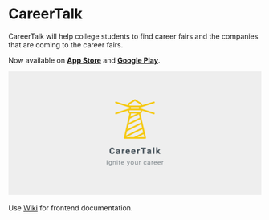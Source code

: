 # CareerTalk

CareerTalk will help college students to find career fairs and the companies that are coming to the career fairs.

Now available on [**App Store**](https://itunes.apple.com/us/app/careertalk-find-your-jobs/id1435448112?mt=8) and [**Google Play**](https://play.google.com/store/apps/details?id=com.careertalk).

[![Logo](images/logo_ignite.png)](https://github.com/junlee91/CareerTalk/blob/master/images/logo_ignite.png)

Use [Wiki](https://github.com/CreativeSolutionLabs/CareerTalk/wiki) for frontend documentation.
